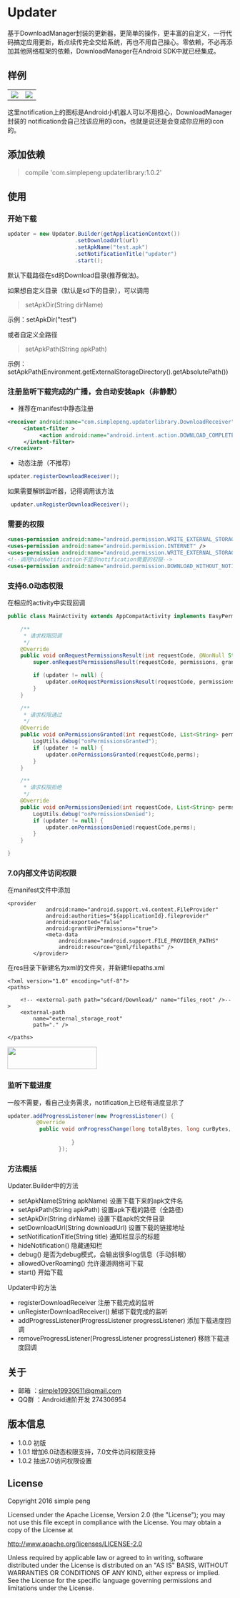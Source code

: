 # Updater

基于DownloadManager封装的更新器，更简单的操作，更丰富的自定义，一行代码搞定应用更新，断点续传完全交给系统，再也不用自己操心。零依赖，不必再添加其他网络框架的依赖，DownloadManager在Android SDK中就已经集成。

## 样例

|                                                              |                                                              |
| ------------------------------------------------------------ | ------------------------------------------------------------ |
| ![](https://raw.githubusercontent.com/simplepeng/Updater/master/image/updater_1.png) | ![](https://raw.githubusercontent.com/simplepeng/Updater/master/image/updater_2.png) |


这里notification上的图标是Android小机器人可以不用担心，DownloadManager封装的
notification会自己找该应用的icon，也就是说还是会变成你应用的icon的。
## 添加依赖

> compile 'com.simplepeng:updaterlibrary:1.0.2'

## 使用

### 开始下载

```java
updater = new Updater.Builder(getApplicationContext())
                     .setDownloadUrl(url)
                     .setApkName("test.apk")
                     .setNotificationTitle("updater")
                     .start();
```

默认下载路径在sd的Download目录(推荐做法)。<p>
如果想自定义目录（默认是sd下的目录），可以调用
> setApkDir(String dirName)

示例：setApkDir("test")

或者自定义全路径
> setApkPath(String apkPath)

示例：setApkPath(Environment.getExternalStorageDirectory().getAbsolutePath())

### 注册监听下载完成的广播，会自动安装apk（非静默）

* 推荐在manifest中静态注册

```xml
<receiver android:name="com.simplepeng.updaterlibrary.DownloadReceiver">
     <intent-filter >
          <action android:name="android.intent.action.DOWNLOAD_COMPLETE"/>
     </intent-filter>
</receiver>
```

* 动态注册（不推荐）

```java
updater.registerDownloadReceiver();
```

如果需要解绑监听器，记得调用该方法

```java
 updater.unRegisterDownloadReceiver();
```

### 需要的权限

```xml
<uses-permission android:name="android.permission.WRITE_EXTERNAL_STORAGE" />
<uses-permission android:name="android.permission.INTERNET" />
<uses-permission android:name="android.permission.WRITE_EXTERNAL_STORAGE" />
<!--调用hideNotification不显示notification需要的权限-->
<uses-permission android:name="android.permission.DOWNLOAD_WITHOUT_NOTIFICATION" />
```

### 支持6.0动态权限

在相应的activity中实现回调

```java
public class MainActivity extends AppCompatActivity implements EasyPermissions.PermissionCallbacks{

    /**
     * 请求权限回调
     */
    @Override
    public void onRequestPermissionsResult(int requestCode, @NonNull String[] permissions, @NonNull int[] grantResults) {
        super.onRequestPermissionsResult(requestCode, permissions, grantResults);

        if (updater != null) {
            updater.onRequestPermissionsResult(requestCode, permissions, grantResults, this);
        }
    }

    /**
     * 请求权限通过
     */
    @Override
    public void onPermissionsGranted(int requestCode, List<String> perms) {
        LogUtils.debug("onPermissionsGranted");
        if (updater != null) {
            updater.onPermissionsGranted(requestCode,perms);
        }
    }

    /**
     * 请求权限拒绝
     */
    @Override
    public void onPermissionsDenied(int requestCode, List<String> perms) {
        LogUtils.debug("onPermissionsDenied");
        if (updater != null) {
            updater.onPermissionsDenied(requestCode,perms);
        }
    }

}
```

### 7.0内部文件访问权限

在manifest文件中添加

```
<provider
            android:name="android.support.v4.content.FileProvider"
            android:authorities="${applicationId}.fileprovider"
            android:exported="false"
            android:grantUriPermissions="true">
            <meta-data
                android:name="android.support.FILE_PROVIDER_PATHS"
                android:resource="@xml/filepaths" />
        </provider>
```

在res目录下新建名为xml的文件夹，并新建filepaths.xml

```
<?xml version="1.0" encoding="utf-8"?>
<paths>

    <!-- <external-path path="sdcard/Download/" name="files_root" />-->
    <external-path
        name="external_storage_root"
        path="." />

</paths>
```

<img src="https://raw.githubusercontent.com/simplepeng/Updater/master/image/7.0.png" width = "200" height = "50">

### 监听下载进度

一般不需要，看自己业务需求，notification上已经有进度显示了

```java
updater.addProgressListener(new ProgressListener() {
         @Override
          public void onProgressChange(long totalBytes, long curBytes, int progress) {
                        
                    }
                });
```

### 方法概括

Updater.Builder中的方法

* setApkName(String apkName) 设置下载下来的apk文件名
* setApkPath(String apkPath) 设置apk下载的路径（全路径）
* setApkDir(String dirName) 设置下载apk的文件目录
* setDownloadUrl(String downloadUrl)  设置下载的链接地址
* setNotificationTitle(String title) 通知栏显示的标题
* hideNotification() 隐藏通知栏
* debug() 是否为debug模式，会输出很多log信息（手动斜眼）
* allowedOverRoaming() 允许漫游网络可下载
* start() 开始下载

Updater中的方法

* registerDownloadReceiver 注册下载完成的监听
* unRegisterDownloadReceiver() 解绑下载完成的监听
* addProgressListener(ProgressListener progressListener) 添加下载进度回调
* removeProgressListener(ProgressListener progressListener) 移除下载进度回调

## 关于

* 邮箱 ：simple19930611@gmail.com
* QQ群 ：Android进阶开发 274306954

## 版本信息

* 1.0.0 初版
* 1.0.1 增加6.0动态权限支持，7.0文件访问权限支持
* 1.0.2 抽出7.0访问权限设置

## License

Copyright 2016 simple peng

Licensed under the Apache License, Version 2.0 (the "License");
you may not use this file except in compliance with the License.
You may obtain a copy of the License at

   http://www.apache.org/licenses/LICENSE-2.0

Unless required by applicable law or agreed to in writing, software
distributed under the License is distributed on an "AS IS" BASIS,
WITHOUT WARRANTIES OR CONDITIONS OF ANY KIND, either express or implied.
See the License for the specific language governing permissions and
limitations under the License. 
